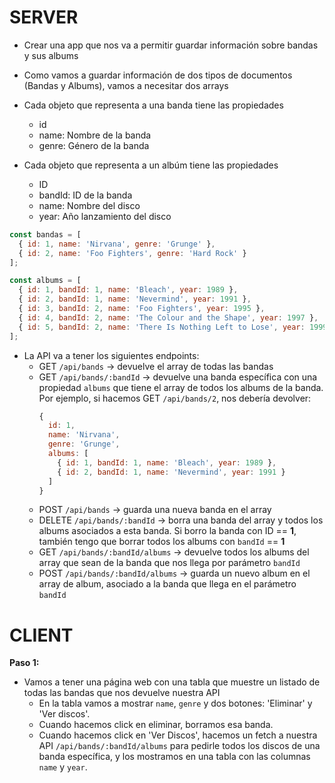 # SERVER

- Crear una app que nos va a permitir guardar información sobre bandas y sus albums

- Como vamos a guardar información de dos tipos de documentos (Bandas y Albums), vamos a necesitar dos arrays

- Cada objeto que representa a una banda tiene las propiedades
  - id
  - name: Nombre de la banda
  - genre: Género de la banda

- Cada objeto que representa a un albúm tiene las propiedades
  - ID
  - bandId: ID de la banda
  - name: Nombre del disco
  - year: Año lanzamiento del disco

```js
const bandas = [
  { id: 1, name: 'Nirvana', genre: 'Grunge' },
  { id: 2, name: 'Foo Fighters', genre: 'Hard Rock' }
];

const albums = [
  { id: 1, bandId: 1, name: 'Bleach', year: 1989 },
  { id: 2, bandId: 1, name: 'Nevermind', year: 1991 },
  { id: 3, bandId: 2, name: 'Foo Fighters', year: 1995 },
  { id: 4, bandId: 2, name: 'The Colour and the Shape', year: 1997 },
  { id: 5, bandId: 2, name: 'There Is Nothing Left to Lose', year: 1999 }
];
```

- La API va a tener los siguientes endpoints:
  - GET `/api/bands` -> devuelve el array de todas las bandas
  - GET `/api/bands/:bandId` -> devuelve una banda específica con una propiedad `albums` que tiene el array de todos los albums de la banda. Por ejemplo, si hacemos GET `/api/bands/2`, nos debería devolver:
    ```js
    {
      id: 1,
      name: 'Nirvana',
      genre: 'Grunge',
      albums: [
        { id: 1, bandId: 1, name: 'Bleach', year: 1989 },
        { id: 2, bandId: 1, name: 'Nevermind', year: 1991 }
      ]
    }
    ```
  - POST `/api/bands` -> guarda una nueva banda en el array
  - DELETE `/api/bands/:bandId` -> borra una banda del array y todos los albums asociados a esta banda. Si borro la banda con ID == **1**, también tengo que borrar todos los albums con `bandId` == **1**
  - GET `/api/bands/:bandId/albums` -> devuelve todos los albums del array que sean de la banda que nos llega por parámetro `bandId`
  - POST `/api/bands/:bandId/albums` -> guarda un nuevo album en el array de album, asociado a la banda que llega en el parámetro `bandId`


# CLIENT
**Paso 1:**
- Vamos a tener una página web con una tabla que muestre un listado de todas las bandas que nos devuelve nuestra API
  - En la tabla vamos a mostrar `name`, `genre` y dos botones: 'Eliminar' y 'Ver discos'.
  - Cuando hacemos click en eliminar, borramos esa banda.
  - Cuando hacemos click en 'Ver Discos', hacemos un fetch a nuestra API `/api/bands/:bandId/albums` para pedirle todos los discos de una banda específica, y los mostramos en una tabla con las columnas `name` y `year`.